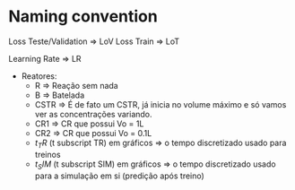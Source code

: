 
# Naming convention

Loss Teste/Validation => LoV
Loss Train => LoT

Learning Rate => LR


- Reatores:
  - R => Reação sem nada
  - B => Batelada
  - CSTR => É de fato um CSTR, já inicia no volume máximo e só vamos ver as concentrações variando.
  - CR1 => CR que possui Vo = 1L
  - CR2 => CR que possui Vo = 0.1L
  - $t_TR$ (t subscript TR) em gráficos => o tempo discretizado usado para treinos
  - $t_SIM$ (t subscript SIM) em gráficos => o tempo discretizado usado para a simulação em si (predição após treino)
